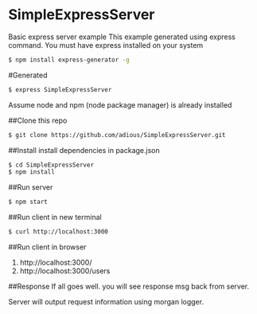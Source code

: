 # SimpleExpressServer
Basic express server example
This example generated using express command. You must have express installed on your system

```sh
$ npm install express-generator -g
```

#Generated
```sh
$ express SimpleExpressServer
```


Assume node and npm (node package manager) is already installed

##Clone this repo

```sh
$ git clone https://github.com/adious/SimpleExpressServer.git
```

##Install install dependencies in package.json 

```sh
$ cd SimpleExpressServer
$ npm install
```

##Run server

```sh
$ npm start
```
##Run client in new terminal
```sh
$ curl http://localhost:3000
```

##Run client in browser
1. http://localhost:3000/
2. http://localhost:3000/users

##Response
If all goes well. you will see response msg back from server.

Server will output request information using morgan logger.

